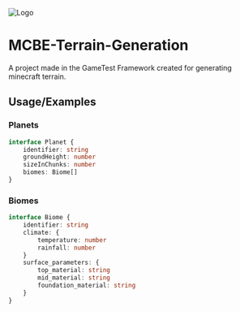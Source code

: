 ![Logo](https://github.com/FrederoxDev/MCBE-Terrain-Generation/blob/master/MCBE-Terrain.png?raw=true)

# MCBE-Terrain-Generation

A project made in the GameTest Framework created for generating minecraft terrain. 


## Usage/Examples

### Planets
```ts
interface Planet {
    identifier: string
    groundHeight: number
    sizeInChunks: number
    biomes: Biome[]
}
```

### Biomes
```ts
interface Biome {
    identifier: string
    climate: {
        temperature: number
        rainfall: number
    }
    surface_parameters: {
        top_material: string
        mid_material: string
        foundation_material: string
    }
}
```

